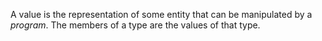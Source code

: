 A value is the representation of some entity that can be manipulated by a _program_. The members of a type are the values of that type.